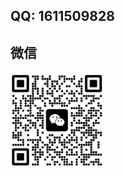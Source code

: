 ## QQ: 1611509828

<!-- ## 欢迎加入QQ交流群：[564759181](http://qm.qq.com/cgi-bin/qm/qr?_wv=1027&k=jj_4DEzjFnjnAMhiLJedoETcx7ER2n8F&authKey=hAHOoupY6JeUw1YAabj1T6VVIPBEiA4dEhUTLaKIcXrFH1vzRwRS3VQykRPVf%2FUm&noverify=0&group_code=564759181) -->

## 微信
<img decodeing="async" src="../imgs/wx2.png" width="30%"/>
